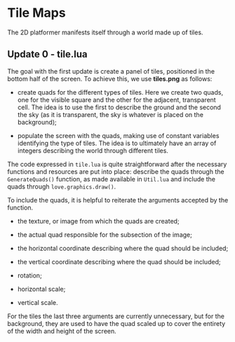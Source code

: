 # Tile Maps

The 2D platformer manifests itself through a world made up of tiles.

## Update 0 - tile.lua

The goal with the first update is create a panel of tiles, positioned in the bottom half of the screen. To achieve this, we use **tiles.png** as follows:

- create quads for the different types of tiles. Here we create two quads, one for the visible square and the other for the adjacent, transparent cell. The idea is to use the first to describe the ground and the second the sky (as it is transparent, the sky is whatever is placed on the background);

- populate the screen with the quads, making use of constant variables identifying the type of tiles. The idea is to ultimately have an array of integers describing the world through different tiles.

The code expressed in `tile.lua` is quite straightforward after the necessary functions and resources are put into place: describe the quads through the `GenerateQuads()` function, as made available in `Util.lua` and include the quads through `love.graphics.draw()`.

To include the quads, it is helpful to reiterate the arguments accepted by the function.

- the texture, or image from which the quads are created;

- the actual quad responsible for the subsection of the image;

- the horizontal coordinate describing where the quad should be included;

- the vertical coordinate describing where the quad should be included;

- rotation;

- horizontal scale;

- vertical scale.

For the tiles the last three arguments are currently unnecessary, but for the background, they are used to have the quad scaled up to cover the entirety of the width and height of the screen.
